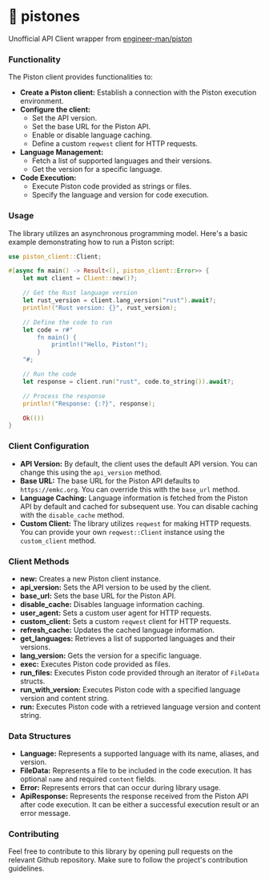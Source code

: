# 🚂 pistones

Unofficial API Client wrapper from [engineer-man/piston](https://github.com/engineer-man/piston?tab=readme-ov-file#Public-API)

### Functionality

The Piston client provides functionalities to:

* **Create a Piston client:** Establish a connection with the Piston execution environment.
* **Configure the client:**
    * Set the API version.
    * Set the base URL for the Piston API.
    * Enable or disable language caching.
    * Define a custom `reqwest` client for HTTP requests.
* **Language Management:**
    * Fetch a list of supported languages and their versions.
    * Get the version for a specific language.
* **Code Execution:**
    * Execute Piston code provided as strings or files.
    * Specify the language and version for code execution.

### Usage

The library utilizes an asynchronous programming model. Here's a basic example demonstrating how to run a Piston script:

```rust
use piston_client::Client;

#[async fn main() -> Result<(), piston_client::Error>> {
    let mut client = Client::new()?;

    // Get the Rust language version
    let rust_version = client.lang_version("rust").await?;
    println!("Rust version: {}", rust_version);

    // Define the code to run
    let code = r#"
        fn main() {
            println!("Hello, Piston!");
        }
    "#;

    // Run the code
    let response = client.run("rust", code.to_string()).await?;

    // Process the response
    println!("Response: {:?}", response);

    Ok(())
}
```

### Client Configuration

* **API Version:** By default, the client uses the default API version. You can change this using the `api_version` method.
* **Base URL:** The base URL for the Piston API defaults to `https://emkc.org`. You can override this with the `base_url` method.
* **Language Caching:** Language information is fetched from the Piston API by default and cached for subsequent use. You can disable caching with the `disable_cache` method.
* **Custom Client:** The library utilizes `reqwest` for making HTTP requests. You can provide your own `reqwest::Client` instance using the `custom_client` method.

### Client Methods

* **new:** Creates a new Piston client instance.
* **api_version:** Sets the API version to be used by the client.
* **base_url:** Sets the base URL for the Piston API.
* **disable_cache:** Disables language information caching.
* **user_agent:** Sets a custom user agent for HTTP requests.
* **custom_client:** Sets a custom `reqwest` client for HTTP requests.
* **refresh_cache:** Updates the cached language information.
* **get_languages:** Retrieves a list of supported languages and their versions.
* **lang_version:** Gets the version for a specific language.
* **exec:** Executes Piston code provided as files.
* **run_files:** Executes Piston code provided through an iterator of `FileData` structs.
* **run_with_version:** Executes Piston code with a specified language version and content string.
* **run:** Executes Piston code with a retrieved language version and content string.

### Data Structures

* **Language:** Represents a supported language with its name, aliases, and version.
* **FileData:** Represents a file to be included in the code execution. It has optional `name` and required `content` fields.
* **Error:** Represents errors that can occur during library usage.
* **ApiResponse:** Represents the response received from the Piston API after code execution. It can be either a successful execution result or an error message.

### Contributing

Feel free to contribute to this library by opening pull requests on the relevant Github repository. Make sure to follow the project's contribution guidelines.
